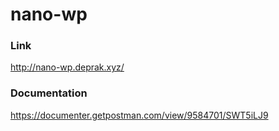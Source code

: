 # nano-wp

### Link

http://nano-wp.deprak.xyz/

### Documentation

https://documenter.getpostman.com/view/9584701/SWT5iLJ9
